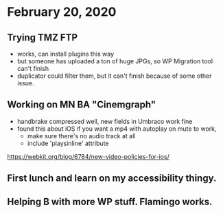 # February 20, 2020

## Trying TMZ FTP
- works, can install plugins this way
- but someone has uploaded a ton of huge JPGs, so WP Migration tool can't finish
- duplicator could filter them, but it can't finish because of some other issue.

## Working on MN BA "Cinemgraph"
- handbrake compressed well, new fields in Umbraco work fine
- found this about iOS if you want a mp4 with autoplay on mute to work, 
  - make sure there's no audio track at all
  - include 'playsinline' attribute

https://webkit.org/blog/6784/new-video-policies-for-ios/

## First lunch and learn on my accessibility thingy.

## Helping B with more WP stuff. Flamingo works.

